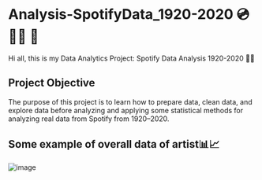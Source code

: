 # Analysis-SpotifyData_1920-2020 💿🎼🎹 🎻
Hi all, this is my Data Analytics Project: Spotify Data Analysis 1920-2020 🌻🍂 

## Project Objective
The purpose of this project is to learn how to prepare data, clean data, and explore data before analyzing and applying some statistical methods for analyzing real data from Spotify from 1920–2020. 

## Some example of overall data of artist📊📈 
![image](https://github.com/Yhongpawee/Analysis-SpotifyData_1920-2020/assets/158539900/c896e413-85be-4c2c-b476-b4eee142badf)



